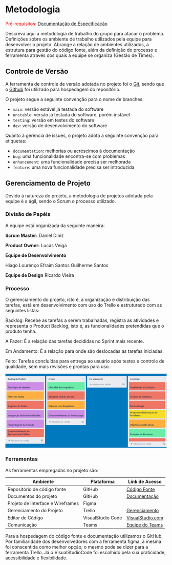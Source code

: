 
# Metodologia

<span style="color:red">Pré-requisitos: <a href="2-Especificação do Projeto.md"> Documentação de Especificação</a></span>

Descreva aqui a metodologia de trabalho do grupo para atacar o problema. Definições sobre os ambiente de trabalho utilizados pela  equipe para desenvolver o projeto. Abrange a relação de ambientes utilizados, a estrutura para gestão do código fonte, além da definição do processo e ferramenta através dos quais a equipe se organiza (Gestão de Times).

## Controle de Versão

A ferramenta de controle de versão adotada no projeto foi o
[Git](https://git-scm.com/), sendo que o [Github](https://github.com)
foi utilizado para hospedagem do repositório.

O projeto segue a seguinte convenção para o nome de branches:

- `main`: versão estável já testada do software
- `unstable`: versão já testada do software, porém instável
- `testing`: versão em testes do software
- `dev`: versão de desenvolvimento do software

Quanto à gerência de issues, o projeto adota a seguinte convenção para
etiquetas:

- `documentation`: melhorias ou acréscimos à documentação
- `bug`: uma funcionalidade encontra-se com problemas
- `enhancement`: uma funcionalidade precisa ser melhorada
- `feature`: uma nova funcionalidade precisa ser introduzida

## Gerenciamento de Projeto

Devido à natureza do projeto, a metodologia de projetos adotada pela equipe é a ágil, sendo o Scrum o processo utilizado.

### Divisão de Papéis

A equipe está organizada da seguinte maneira: 

**Scrum Master:** 
Daniel Diniz

**Product Owner:** 
Lucas Veiga  

**Equipe de Desenvolvimento**

Hiago Lourenço
Efraim Santos
Guilherme Santos

**Equipe de Design** 
Ricardo Vieira 

### Processo

O gerenciamento do projeto, isto é, a organização e distribuição das tarefas, está em desenvolvimento com uso do Trello e estruturado com as seguintes listas:

Backlog: Recebe as tarefas a serem trabalhadas, registra as atividades e representa o Product Backlog, isto é, as funcionalidades pretendidas que o produto tenha.  

A Fazer: É a relação das tarefas decididas no Sprint mais recente.  

Em Andamento: É a relação para onde são deslocadas as tarefas iniciadas.  

Feito: Tarefas concluídas para entrega ao usuário após testes e controle de qualidade, sem mais revisões e prontas para uso.

![Painel Trello de gerenciamento das tarefas](img/Trello_Real.PNG)
 
### Ferramentas

As ferramentas empregadas no projeto são:

|Ambiente |	Plataforma |	Link de Acesso|
|---------|------------|------------------|
|Repositório de código fonte| 	GitHub | <a href = "https://github.com/ICEI-PUC-Minas-PMV-ADS/pmv-ads-2023-1-e1-proj-web-t14-pmv-ads-2023-1-e1-proj-web-t14-g3-ffy/tree/main/src">Código Fonte</a>|
|Documentos do projeto| 	GitHub| <a href = "https://github.com/ICEI-PUC-Minas-PMV-ADS/pmv-ads-2023-1-e1-proj-web-t14-pmv-ads-2023-1-e1-proj-web-t14-g3-ffy/tree/main/docs">Documentação</a>|
|Projeto de Interface e  Wireframes| 	Figma | <a href ="https://www.figma.com/file/IIkq3mkmiyEbH04AJ62Eac/Fluxo-de-Usu%C3%A1rio?node-id=5%3A105&t=cKQeYOXJin4lQLT7-1"></a>|
|Gerenciamento do Projeto 	|Trello 	| <a href ="https://trello.com/b/FTMjKZ8P/projeto-front-end">Gerenciamento</a>|
|Editor de Código| VisualStudio Code |<a href="https://code.visualstudio.com/">VisualStudio.com</a>|
|Comunicação | Teams | <a href="https://teams.microsoft.com/_#/school/conversations/Geral?threadId=19:amlkU-mmS8FrFIki66ijN9CgGTeE8mMAqrBLOJr_G4Y1@thread.tacv2&ctx=channel">Equipe do Teams</a>|

Para a hospedagem do código fonte e documentação utilizamos o GitHub. Por familiaridade dos desenvolvedores com a ferramenta figma, a mesma foi conscentida como melhor opção; o mesmo pode se dizer para a ferramenta Trello. Já o VisualStudioCode foi escolhido pela sua praticidade, acessibilidade e flexibilidade.
